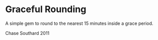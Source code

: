 # Graceful Rounding

A simple gem to round to the nearest 15 minutes inside a grace period.

Chase Southard 2011